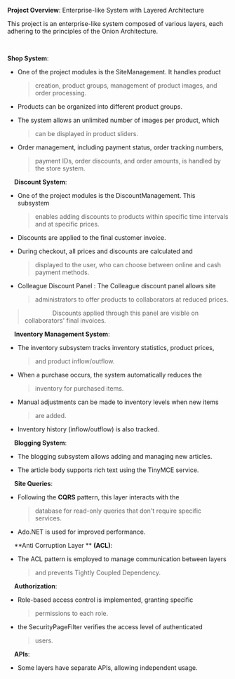 **Project Overview**: Enterprise-like System with Layered Architecture

This project is an enterprise-like system composed of various layers,
each adhering to the principles of the Onion Architecture.

 

**Shop System**:

-   One of the project modules is the SiteManagement. It handles product
    > creation, product groups, management of product images, and order
    > processing.

-   Products can be organized into different product groups.

-   The system allows an unlimited number of images per product, which
    > can be displayed in product sliders.

-   Order management, including payment status, order tracking numbers,
    > payment IDs, order discounts, and order amounts, is handled by the
    > store system.

    **Discount System**:

-   One of the project modules is the DiscountManagement. This subsystem
    > enables adding discounts to products within specific time
    > intervals and at specific prices.

-   Discounts are applied to the final customer invoice.

-   During checkout, all prices and discounts are calculated and
    > displayed to the user, who can choose between online and cash
    > payment methods.

-   Colleague Discount Panel : The Colleague discount panel allows site
    > administrators to offer products to collaborators at reduced
    > prices.

>                 Discounts applied through this panel are visible on
> collaborators' final invoices.

    **Inventory Management System**:

-   The inventory subsystem tracks inventory statistics, product prices,
    > and product inflow/outflow.

-   When a purchase occurs, the system automatically reduces the
    > inventory for purchased items.

-   Manual adjustments can be made to inventory levels when new items
    > are added.

-   Inventory history (inflow/outflow) is also tracked.

    **Blogging System**:

-   The blogging subsystem allows adding and managing new articles.

-   The article body supports rich text using the TinyMCE service.

    **Site Queries**:

-   Following the **CQRS** pattern, this layer interacts with the
    > database for read-only queries that don't require specific
    > services.

-   Ado.NET is used for improved performance.

    **Anti Corruption Layer ** **(ACL)**:

-   The ACL pattern is employed to manage communication between layers
    > and prevents Tightly Coupled Dependency.

    **Authorization**:

-   Role-based access control is implemented, granting specific
    > permissions to each role.

-   the SecurityPageFilter verifies the access level of authenticated
    > users.

    **APIs**:

-   Some layers have separate APIs, allowing independent usage.
